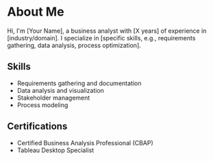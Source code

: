 # About Me

Hi, I'm [Your Name], a business analyst with [X years] of experience in [industry/domain]. I specialize in [specific skills, e.g., requirements gathering, data analysis, process optimization].

## Skills
- Requirements gathering and documentation
- Data analysis and visualization
- Stakeholder management
- Process modeling

## Certifications
- Certified Business Analysis Professional (CBAP)
- Tableau Desktop Specialist
